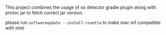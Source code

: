 This project combines the usage of os detector gradle plugin along with protoc jar to fetch correct jar version.

please run `softwareupdate --install-rosetta` to make mac m1 compatible with intel

